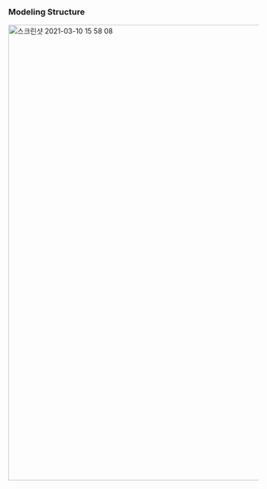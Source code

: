 ### Modeling Structure

<img width="917" alt="스크린샷 2021-03-10 15 58 08" src="https://user-images.githubusercontent.com/56791347/110589211-6a764200-81b9-11eb-83cd-a9b815885151.png">

